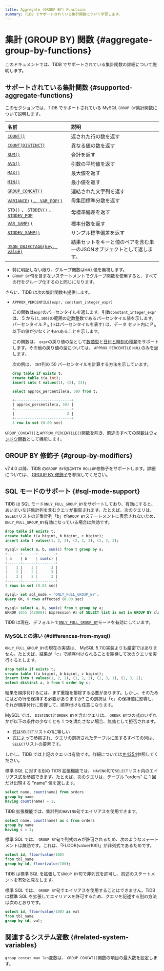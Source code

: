 ```yaml
---
title: Aggregate (GROUP BY) Functions
summary: TiDB でサポートされている集計関数について学習します。
---
```


# 集計 (GROUP BY) 関数 {#aggregate-group-by-functions}

このドキュメントでは、TiDB でサポートされている集計関数の詳細について説明します。

## サポートされている集計関数 {#supported-aggregate-functions}

このセクションでは、TiDB でサポートされている MySQL `GROUP BY`集計関数について説明します。

| 名前                                                                                                                       | 説明                                    |
| :----------------------------------------------------------------------------------------------------------------------- | :------------------------------------ |
| [`COUNT()`](https://dev.mysql.com/doc/refman/8.0/en/aggregate-functions.html#function_count)                             | 返された行の数を返す                            |
| [`COUNT(DISTINCT)`](https://dev.mysql.com/doc/refman/8.0/en/aggregate-functions.html#function_count-distinct)            | 異なる値の数を返す                             |
| [`SUM()`](https://dev.mysql.com/doc/refman/8.0/en/aggregate-functions.html#function_sum)                                 | 合計を返す                                 |
| [`AVG()`](https://dev.mysql.com/doc/refman/8.0/en/aggregate-functions.html#function_avg)                                 | 引数の平均値を返す                             |
| [`MAX()`](https://dev.mysql.com/doc/refman/8.0/en/aggregate-functions.html#function_max)                                 | 最大値を返す                                |
| [`MIN()`](https://dev.mysql.com/doc/refman/8.0/en/aggregate-functions.html#function_min)                                 | 最小値を返す                                |
| [`GROUP_CONCAT()`](https://dev.mysql.com/doc/refman/8.0/en/aggregate-functions.html#function_group-concat)               | 連結された文字列を返す                           |
| [`VARIANCE()` 、 `VAR_POP()`](https://dev.mysql.com/doc/refman/8.0/en/aggregate-functions.html#function_var-pop)          | 母集団標準分散を返す                            |
| [`STD()` 、 `STDDEV()` 、 `STDDEV_POP`](https://dev.mysql.com/doc/refman/8.0/en/aggregate-functions.html#function_std)     | 母標準偏差を返す                              |
| [`VAR_SAMP()`](https://dev.mysql.com/doc/refman/8.0/en/aggregate-functions.html#function_var-samp)                       | 標本分散を返す                               |
| [`STDDEV_SAMP()`](https://dev.mysql.com/doc/refman/8.0/en/aggregate-functions.html#function_stddev-samp)                 | サンプル標準偏差を返す                           |
| [`JSON_OBJECTAGG(key, value)`](https://dev.mysql.com/doc/refman/8.0/en/aggregate-functions.html#function_json-objectagg) | 結果セットをキーと値のペアを含む単一のJSONオブジェクトとして返します。 |

-   特に明記しない限り、グループ関数は`NULL`値を無視します。
-   `GROUP BY`句を含まないステートメントでグループ関数を使用すると、すべての行をグループ化するのと同じになります。

さらに、TiDB は次の集計関数も提供します。

-   `APPROX_PERCENTILE(expr, constant_integer_expr)`

    この関数は`expr`のパーセンタイルを返します。引数`constant_integer_expr`は、 5 から`[1,100]`の範囲の定数整数であるパー​​センタイル値を示します。パーセンタイル P <sub>k</sub> ( `k`はパーセンタイルを表す) は、データ セット内に P <sub>k</sub>以下の値が少なくとも`k%`あることを示します。

    この関数は、 `expr`の戻り値の型として[数値型](/data-type-numeric.md)と[日付と時刻の種類](/data-type-date-and-time.md)をサポートします。その他の戻り値の型については、 `APPROX_PERCENTILE` `NULL`のみを返します。

    次の例は、 `INT`列の 50 パーセンタイルを計算する方法を示しています。

    ```sql
    drop table if exists t;
    create table t(a int);
    insert into t values(1), (2), (3);
    ```

    ```sql
    select approx_percentile(a, 50) from t;
    ```

    ```sql
    +--------------------------+
    | approx_percentile(a, 50) |
    +--------------------------+
    |                        2 |
    +--------------------------+
    1 row in set (0.00 sec)
    ```

`GROUP_CONCAT()`と`APPROX_PERCENTILE()`関数を除き、前述のすべての関数は[ウィンドウ関数](/functions-and-operators/window-functions.md)として機能します。

## GROUP BY 修飾子 {#group-by-modifiers}

v7.4.0 以降、TiDB の`GROUP BY`句は`WITH ROLLUP`修飾子をサポートします。詳細については、 [GROUP BY 修飾子](/functions-and-operators/group-by-modifier.md)を参照してください。

## SQL モードのサポート {#sql-mode-support}

TiDB は SQL モード`ONLY_FULL_GROUP_BY`をサポートしており、有効にすると、あいまいな非集計列を含むクエリが拒否されます。たとえば、次のクエリは、 `SELECT`リストの非集計列「b」が`GROUP BY`ステートメントに表示されないため、 `ONLY_FULL_GROUP_BY`有効になっている場合は無効です。

```sql
drop table if exists t;
create table t(a bigint, b bigint, c bigint);
insert into t values(1, 2, 3), (2, 2, 3), (3, 2, 3);

mysql> select a, b, sum(c) from t group by a;
+------+------+--------+
| a    | b    | sum(c) |
+------+------+--------+
|    1 |    2 |      3 |
|    2 |    2 |      3 |
|    3 |    2 |      3 |
+------+------+--------+
3 rows in set (0.01 sec)

mysql> set sql_mode = 'ONLY_FULL_GROUP_BY';
Query OK, 0 rows affected (0.00 sec)

mysql> select a, b, sum(c) from t group by a;
ERROR 1055 (42000): Expression #2 of SELECT list is not in GROUP BY clause and contains nonaggregated column 'b' which is not functionally dependent on columns in GROUP BY clause; this is incompatible with sql_mode=only_full_group_by
```

TiDB は現在、デフォルトで[`ONLY_FULL_GROUP_BY`](/mysql-compatibility.md#default-differences)モードを有効にしています。

### MySQLとの違い {#differences-from-mysql}

`ONLY_FULL_GROUP_BY`の現在の実装は、 MySQL 5.7の実装よりも厳密ではありません。たとえば、結果が「c」で順序付けられることを期待して次のクエリを実行するとします。

```sql
drop table if exists t;
create table t(a bigint, b bigint, c bigint);
insert into t values(1, 2, 1), (1, 2, 2), (1, 3, 1), (1, 3, 2);
select distinct a, b from t order by c;
```

結果を順序付けるには、まず重複を排除する必要があります。しかし、そのためにはどの行を保持する必要がありますか? この選択は「c」の保持値に影響し、それが順序付けに影響して、順序付けも任意になります。

MySQL では、 `DISTINCT`と`ORDER BY`を含むクエリは、 `ORDER BY`つの式のいずれかが以下の条件の少なくとも 1 つを満たさない場合、無効として拒否されます。

-   式は`SELECT`リストの1に等しい
-   式によって参照され、クエリの選択されたテーブルに属するすべての列は、 `SELECT`リストの要素です。

しかし、TiDB では上記のクエリは有効です。詳細については[＃4254](https://github.com/pingcap/tidb/issues/4254)参照してください。

標準 SQL に対する別の TiDB 拡張機能では、 `HAVING`句で`SELECT`リスト内のエイリアス式を参照できます。たとえば、次のクエリは、テーブル &quot;orders&quot; に 1 回だけ出現する &quot;name&quot; 値を返します。

```sql
select name, count(name) from orders
group by name
having count(name) = 1;
```

TiDB 拡張機能では、集計列の`HAVING`句でエイリアスを使用できます。

```sql
select name, count(name) as c from orders
group by name
having c = 1;
```

標準 SQL では、 `GROUP BY`句で列式のみが許可されるため、次のようなステートメントは無効です。これは、「FLOOR(value/100)」が非列式であるためです。

```sql
select id, floor(value/100)
from tbl_name
group by id, floor(value/100);
```

TiDB は標準 SQL を拡張して`GROUP BY`句で非列式を許可し、前述のステートメントを有効と見なします。

標準 SQL では、 `GROUP BY`句でエイリアスを使用することはできません。TiDB は標準 SQL を拡張してエイリアスを許可するため、クエリを記述する別の方法は次のとおりです。

```sql
select id, floor(value/100) as val
from tbl_name
group by id, val;
```

## 関連するシステム変数 {#related-system-variables}

`group_concat_max_len`変数は、 `GROUP_CONCAT()`関数の項目の最大数を設定します。

